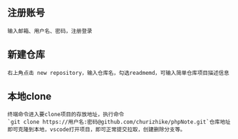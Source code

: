 ## 注册账号
    输入邮箱、用户名、密码，注册登录
## 新建仓库
    右上角点击 new repository，输入仓库名，勾选readmemd，可输入简单仓库项目描述信息
## 本地clone
    终端命令进入要clone项目的存放地址，执行命令
    `git clone https://用户名:密码@github.com/churizhike/phpNote.git`仓库地址
    即可克隆到本地，vscode打开项目，即可正常提交拉取，创建删除分支等。
